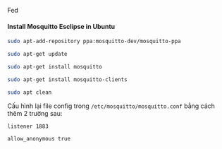 Fed

#### Install Mosquitto Esclipse in Ubuntu

```bash
sudo apt-add-repository ppa:mosquitto-dev/mosquitto-ppa

sudo apt-get update

sudo apt-get install mosquitto

sudo apt-get install mosquitto-clients

sudo apt clean
```

Cấu hình lại file config trong `/etc/mosquitto/mosquitto.conf` bằng cách thêm 2 trường sau:

```bash
listener 1883

allow_anonymous true
```


